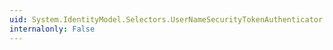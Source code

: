 ```yaml
---
uid: System.IdentityModel.Selectors.UserNameSecurityTokenAuthenticator.ValidateTokenCore(System.IdentityModel.Tokens.SecurityToken)
internalonly: False
---
```

